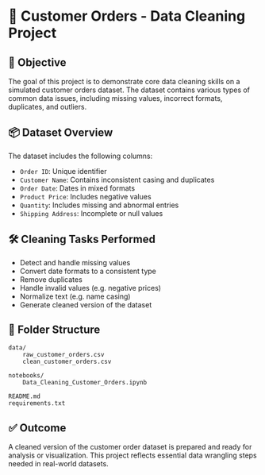# 🧹 Customer Orders - Data Cleaning Project

## 🎯 Objective
The goal of this project is to demonstrate core data cleaning skills on a simulated customer orders dataset. The dataset contains various types of common data issues, including missing values, incorrect formats, duplicates, and outliers.

## 📦 Dataset Overview
The dataset includes the following columns:
- `Order ID`: Unique identifier 
- `Customer Name`: Contains inconsistent casing and duplicates
- `Order Date`: Dates in mixed formats
- `Product Price`: Includes negative values
- `Quantity`: Includes missing and abnormal entries
- `Shipping Address`: Incomplete or null values

## 🛠️ Cleaning Tasks Performed
- Detect and handle missing values
- Convert date formats to a consistent type
- Remove duplicates
- Handle invalid values (e.g. negative prices)
- Normalize text (e.g. name casing)
- Generate cleaned version of the dataset

## 📁 Folder Structure
```
data/
    raw_customer_orders.csv
    clean_customer_orders.csv

notebooks/
    Data_Cleaning_Customer_Orders.ipynb

README.md
requirements.txt
```

## ✅ Outcome
A cleaned version of the customer order dataset is prepared and ready for analysis or visualization. This project reflects essential data wrangling steps needed in real-world datasets.

